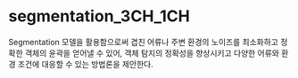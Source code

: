 # segmentation_3CH_1CH
Segmentation 모델을 활용함으로써 겹친 어류나 주변 환경의 노이즈를 최소화하고 정확한 객체의 윤곽을 얻어낼 수 있어, 객체 탐지의 정확성을 향상시키고 다양한 어류와 환경 조건에 대응할 수 있는 방법론을 제안한다.
